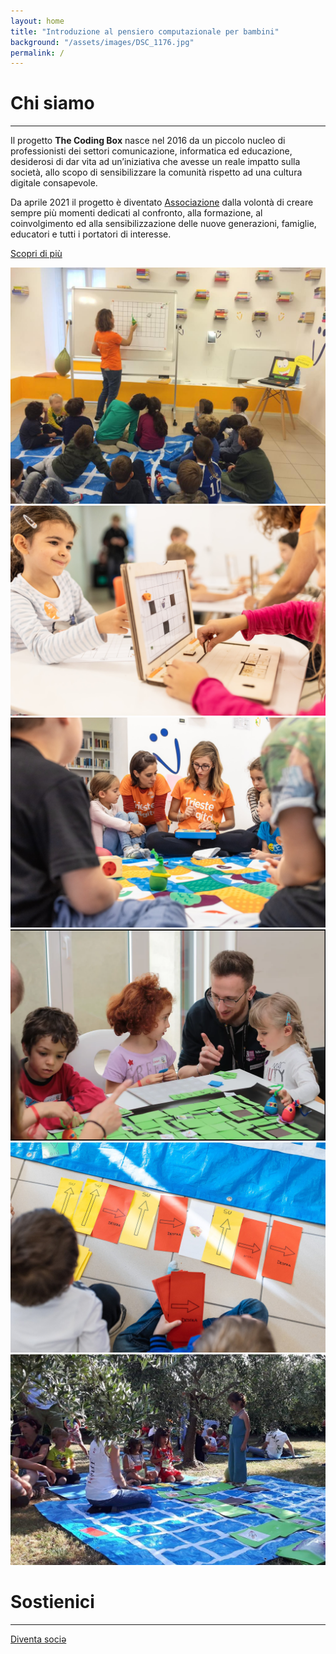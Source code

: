 ```yaml
---
layout: home
title: "Introduzione al pensiero computazionale per bambini"
background: "/assets/images/DSC_1176.jpg"
permalink: /
---
```


# Chi siamo

<hr class="green-divider">

Il progetto **The Coding Box** nasce nel 2016 da un piccolo nucleo di professionisti dei settori comunicazione, informatica ed educazione, desiderosi di dar vita ad un’iniziativa che avesse un reale impatto sulla società, allo scopo di sensibilizzare la comunità rispetto ad una cultura digitale consapevole.

Da aprile 2021 il progetto è diventato <a class="bold-text" href="{{ '/l-associazione' | relative_url }}">Associazione</a> dalla volontà di creare sempre più momenti dedicati al confronto, alla formazione, al coinvolgimento ed alla sensibilizzazione delle nuove generazioni, famiglie, educatori e tutti i portatori di interesse.

<a href="{{ '/' | relative_url }}" class="btn-custom">Scopri di più</a>

<div class="image-grid">
    <div class="image-item">
        <a href="/assets/images/slideshow/1.jpg" data-lightbox="gallery" data-title="Immagine 1">
            <img src="/assets/images/slideshow/1.jpg" alt="Immagine 1">
        </a>
    </div>
    <div class="image-item">
        <a href="/assets/images/slideshow/2.jpg" data-lightbox="gallery" data-title="Immagine 2">
            <img src="/assets/images/slideshow/2.jpg" alt="Immagine 2">
        </a>
    </div>
    <div class="image-item">
        <a href="/assets/images/slideshow/3.jpg" data-lightbox="gallery" data-title="Immagine 3">
            <img src="/assets/images/slideshow/3.jpg" alt="Immagine 3">
        </a>
    </div>
    <div class="image-item">
        <a href="/assets/images/slideshow/4.png" data-lightbox="gallery" data-title="Immagine 4">
            <img src="/assets/images/slideshow/4.png" alt="Immagine 4">
        </a>
    </div>
    <div class="image-item">
        <a href="/assets/images/slideshow/5.jpg" data-lightbox="gallery" data-title="Immagine 5">
            <img src="/assets/images/slideshow/5.jpg" alt="Immagine 5">
        </a>
    </div>
    <div class="image-item">
        <a href="/assets/images/slideshow/6.jpg" data-lightbox="gallery" data-title="Immagine 6">
            <img src="/assets/images/slideshow/6.jpg" alt="Immagine 6">
        </a>
    </div>
</div>

# Sostienici

<hr class="green-divider">

<a href="{{ '/sostienici/' | relative_url }}" class="btn-custom">Diventa sociə</a>
